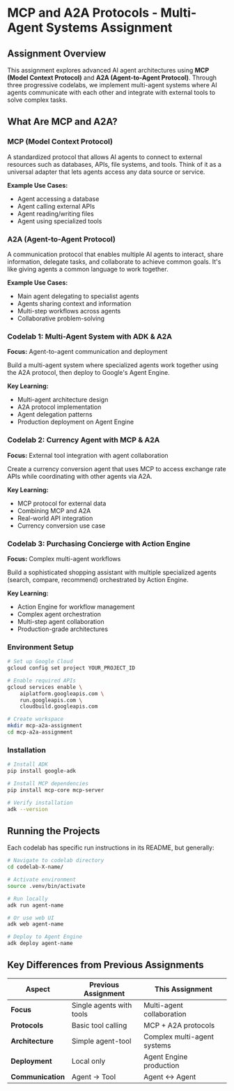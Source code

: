 # MCP and A2A Protocols - Multi-Agent Systems Assignment

## Assignment Overview

This assignment explores advanced AI agent architectures using **MCP (Model Context Protocol)** and **A2A (Agent-to-Agent Protocol)**. Through three progressive codelabs, we implement multi-agent systems where AI agents communicate with each other and integrate with external tools to solve complex tasks.

## What Are MCP and A2A?

### MCP (Model Context Protocol)
A standardized protocol that allows AI agents to connect to external resources such as databases, APIs, file systems, and tools. Think of it as a universal adapter that lets agents access any data source or service.

**Example Use Cases:**
- Agent accessing a database
- Agent calling external APIs
- Agent reading/writing files
- Agent using specialized tools

### A2A (Agent-to-Agent Protocol)
A communication protocol that enables multiple AI agents to interact, share information, delegate tasks, and collaborate to achieve common goals. It's like giving agents a common language to work together.

**Example Use Cases:**
- Main agent delegating to specialist agents
- Agents sharing context and information
- Multi-step workflows across agents
- Collaborative problem-solving

### Codelab 1: Multi-Agent System with ADK & A2A
**Focus:** Agent-to-agent communication and deployment

Build a multi-agent system where specialized agents work together using the A2A protocol, then deploy to Google's Agent Engine.

**Key Learning:**
- Multi-agent architecture design
- A2A protocol implementation
- Agent delegation patterns
- Production deployment on Agent Engine

### Codelab 2: Currency Agent with MCP & A2A
**Focus:** External tool integration with agent collaboration

Create a currency conversion agent that uses MCP to access exchange rate APIs while coordinating with other agents via A2A.

**Key Learning:**
- MCP protocol for external data
- Combining MCP and A2A
- Real-world API integration
- Currency conversion use case

### Codelab 3: Purchasing Concierge with Action Engine
**Focus:** Complex multi-agent workflows

Build a sophisticated shopping assistant with multiple specialized agents (search, compare, recommend) orchestrated by Action Engine.

**Key Learning:**
- Action Engine for workflow management
- Complex agent orchestration
- Multi-step agent collaboration
- Production-grade architectures

### Environment Setup
```bash
# Set up Google Cloud
gcloud config set project YOUR_PROJECT_ID

# Enable required APIs
gcloud services enable \
    aiplatform.googleapis.com \
    run.googleapis.com \
    cloudbuild.googleapis.com

# Create workspace
mkdir mcp-a2a-assignment
cd mcp-a2a-assignment
```

### Installation
```bash
# Install ADK
pip install google-adk

# Install MCP dependencies
pip install mcp-core mcp-server

# Verify installation
adk --version
```

## Running the Projects

Each codelab has specific run instructions in its README, but generally:
```bash
# Navigate to codelab directory
cd codelab-X-name/

# Activate environment
source .venv/bin/activate

# Run locally
adk run agent-name

# Or use web UI
adk web agent-name

# Deploy to Agent Engine
adk deploy agent-name
```

## Key Differences from Previous Assignments

| Aspect | Previous Assignment | This Assignment |
|--------|-------------------|-----------------|
| **Focus** | Single agents with tools | Multi-agent collaboration |
| **Protocols** | Basic tool calling | MCP + A2A protocols |
| **Architecture** | Simple agent-tool | Complex multi-agent systems |
| **Deployment** | Local only | Agent Engine production |
| **Communication** | Agent → Tool | Agent ↔ Agent |


